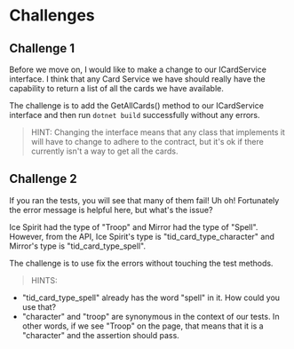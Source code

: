 # Challenges

## Challenge 1
Before we move on, I would like to make a change to our ICardService interface. I think that any Card Service we have should really have the capability to return a list of all the cards we have available.

The challenge is to add the GetAllCards() method to our ICardService interface and then run `dotnet build` successfully without any errors.

> HINT: Changing the interface means that any class that implements it will have to change to adhere to the contract, but it's ok if there currently isn't a way to get all the cards.

## Challenge 2
If you ran the tests, you will see that many of them fail! Uh oh! Fortunately the error message is helpful here, but what's the issue?

Ice Spirit had the type of "Troop" and Mirror had the type of "Spell". However, from the API, Ice Spirit's type is "tid_card_type_character" and Mirror's type is "tid_card_type_spell".

The challenge is to use fix the errors without touching the test methods.

> HINTS:
- "tid_card_type_spell" already has the word "spell" in it. How could you use that?
- "character" and "troop" are synonymous in the context of our tests. In other words, if we see "Troop" on the page, that means that it is a "character" and the assertion should pass.
